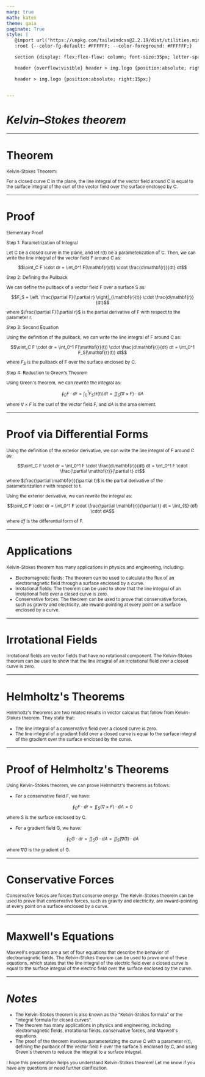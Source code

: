 ```yaml
---
marp: true
math: katex
theme: gaia
paginate: True
style: |
   @import url('https://unpkg.com/tailwindcss@2.2.19/dist/utilities.min.css');
   :root {--color-fg-default: #FFFFFF; --color-foreground: #FFFFFF;}

   section {display: flex;flex-flow: column; font-size:35px; letter-spacing:1.4px;}

   header {overflow:visible} header > img.logo {position:absolute; right:15px;}

   header > img.logo {position:absolute; right:15px;}


---
```

<!-- backgroundImage: url('backgrounds/aaabstract (15).png') -->
<!-- _class: lead -->

 # _Kelvin–Stokes theorem_

---
<style scoped>p,li {font-size:0.92em}</style>

 # Theorem

Kelvin-Stokes Theorem:

For a closed curve C in the plane, the line integral of the vector field around C is equal to the surface integral of the curl of the vector field over the surface enclosed by C.


---
<style scoped>p,li {font-size:0.36em}</style>

 # Proof


Elementary Proof

Step 1: Parametrization of Integral

Let C be a closed curve in the plane, and let r(t) be a parameterization of C. Then, we can write the line integral of the vector field F around C as:

$$\oint_C F \cdot dr = \int_0^1 F(\mathbf{r}(t)) \cdot \frac{d\mathbf{r}}{dt} dt$$

Step 2: Defining the Pullback

We can define the pullback of a vector field F over a surface S as:

$$F_S = \left. \frac{\partial F}{\partial r} \right|_{\mathbf{r}(t)} \cdot \frac{d\mathbf{r}}{dt}$$

where $\frac{\partial F}{\partial r}$ is the partial derivative of F with respect to the parameter r.

Step 3: Second Equation

Using the definition of the pullback, we can write the line integral of F around C as:

$$\oint_C F \cdot dr = \int_0^1 F(\mathbf{r}(t)) \cdot \frac{d\mathbf{r}}{dt} dt = \int_0^1 F_S(\mathbf{r}(t)) dt$$

where $F_S$ is the pullback of F over the surface enclosed by C.

Step 4: Reduction to Green's Theorem

Using Green's theorem, we can rewrite the integral as:

$$\oint_C F \cdot dr = \int_0^1 F_S(\mathbf{r}(t)) dt = \iint_{S} (\nabla \times F) \cdot dA$$

where $\nabla \times F$ is the curl of the vector field F, and $dA$ is the area element.

---
<style scoped>p,li {font-size:0.76em}</style>

 # Proof via Differential Forms

Using the definition of the exterior derivative, we can write the line integral of F around C as:

$$\oint_C F \cdot dr = \int_0^1 F \cdot \frac{d\mathbf{r}}{dt} dt = \int_0^1 F \cdot \frac{\partial \mathbf{r}}{\partial t} dt$$

where $\frac{\partial \mathbf{r}}{\partial t}$ is the partial derivative of the parameterization r with respect to t.

Using the exterior derivative, we can rewrite the integral as:

$$\oint_C F \cdot dr = \int_0^1 F \cdot \frac{\partial \mathbf{r}}{\partial t} dt = \iint_{S} (df) \cdot dA$$

where $df$ is the differential form of F.


---
<style scoped>p,li {font-size:0.84em}</style>

 # Applications


Kelvin-Stokes theorem has many applications in physics and engineering, including:
- Electromagnetic fields: The theorem can be used to calculate the flux of an electromagnetic field through a surface enclosed by a curve.
- Irrotational fields: The theorem can be used to show that the line integral of an irrotational field over a closed curve is zero.
- Conservative forces: The theorem can be used to prove that conservative forces, such as gravity and electricity, are inward-pointing at every point on a surface enclosed by a curve.

---
<style scoped>p,li {font-size:0.96em}</style>

 # Irrotational Fields


Irrotational fields are vector fields that have no rotational component. The Kelvin-Stokes theorem can be used to show that the line integral of an irrotational field over a closed curve is zero.

---
<style scoped>p,li {font-size:0.88em}</style>

 # Helmholtz's Theorems

Helmholtz's theorems are two related results in vector calculus that follow from Kelvin-Stokes theorem. They state that:
- The line integral of a conservative field over a closed curve is zero.
- The line integral of a gradient field over a closed curve is equal to the surface integral of the gradient over the surface enclosed by the curve.


---
<style scoped>p,li {font-size:0.72em}</style>

 # Proof of Helmholtz's Theorems

Using Kelvin-Stokes theorem, we can prove Helmholtz's theorems as follows:
- For a conservative field F, we have:

$$\oint_C F \cdot dr = \iint_{S} (\nabla \times F) \cdot dA = 0$$

where S is the surface enclosed by C.
- For a gradient field G, we have:

$$\oint_C G \cdot dr = \iint_{S} G \cdot dA = \iint_{S} (\nabla G) \cdot dA$$

where $\nabla G$ is the gradient of G.


---
<style scoped>p,li {font-size:0.96em}</style>

 # Conservative Forces

Conservative forces are forces that conserve energy. The Kelvin-Stokes theorem can be used to prove that conservative forces, such as gravity and electricity, are inward-pointing at every point on a surface enclosed by a curve.


---
<style scoped>p,li {font-size:0.96em}</style>

 # **Maxwell's Equations**

Maxwell's equations are a set of four equations that describe the behavior of electromagnetic fields. The Kelvin-Stokes theorem can be used to prove one of these equations, which states that the line integral of the electric field over a closed curve is equal to the surface integral of the electric field over the surface enclosed by the curve.


---
<style scoped>p,li {font-size:0.84em}</style>

 # _Notes_

- The Kelvin-Stokes theorem is also known as the "Kelvin-Stokes formula" or the "integral formula for closed curves".
- The theorem has many applications in physics and engineering, including electromagnetic fields, irrotational fields, conservative forces, and Maxwell's equations.
- The proof of the theorem involves parameterizing the curve C with a parameter r(t), defining the pullback of the vector field F over the surface S enclosed by C, and using Green's theorem to reduce the integral to a surface integral.

I hope this presentation helps you understand Kelvin-Stokes theorem! Let me know if you have any questions or need further clarification.